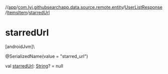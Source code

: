 //[app](../../../../index.md)/[com.lyj.githubsearchapp.data.source.remote.entity](../../index.md)/[UserListResponse](../index.md)/[ItemsItem](index.md)/[starredUrl](starred-url.md)

# starredUrl

[androidJvm]\

@SerializedName(value = "starred_url")

val [starredUrl](starred-url.md): [String](https://kotlinlang.org/api/latest/jvm/stdlib/kotlin/-string/index.html)? = null
